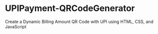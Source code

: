 # UPIPayment-QRCodeGenerator
Create a Dynamic Billing Amount QR Code with UPI using HTML, CSS, and JavaScript
